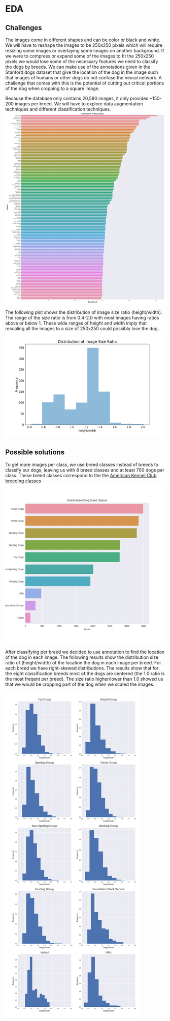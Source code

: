 EDA
============
## Challenges
The images come in different shapes and can be color or black and white. We will have to reshape the images to be 250x250 pixels which will require resizing some images or overlaying some images on another background. If we were to compress or expand some of the images to fit the 250x250 pixels we would lose some of the necessary features we need to  classify the dogs by breeds. We can make use of the annotations given in the Stanford dogs dataset that give the location of the dog in the image such that images of humans or other dogs do not confuse the neural network. A challenge that comes with this is the potential of cutting out critical portions of the dog when cropping to a square image. 


Because the database only contains 20,580 images, it only provides ~150-200 images per breed. We will have to explore data augmentation techniques and different classification techniques. 
![breed classification image](https://github.com/ayshaw/Dog-Breed-Project/blob/master/distribution_breeds.png)
 
The following plot shows the distribution of image size ratio (height/width). The range of the size ratio is from 0.4-2.0 with most images having ratios above or below 1. These wide ranges of height and width imply that rescaling all the images to a size of 250x250 could possibly lose the dog.
![breed class classification image](https://github.com/ayshaw/Dog-Breed-Project/blob/master/distribution_size.png)


## Possible solutions
To get more images per class, we use breed classes instead of breeds to classify our dogs, leaving us with 8 breed classes and at least 700 dogs per class. These breed classes correspond to the the [American Kennel Club breeding classes](https://www.akc.org/public-education/resources/general-tips-information/dog-breeds-sorted-groups/)
![breed class classification image](https://github.com/ayshaw/Dog-Breed-Project/blob/master/distribution_class.png)


After classifying per breed we decided to use annotation to find the location of the dog in each image. The following results show the distribution size ratio of (height/width) of the location the dog in each image per breed. For each breed we have right-skewed distributions. The results show that for the eight classification breeds most of the dogs are centered (the 1.0 ratio is the most freqent per breed). The size ratio higher/lower than 1.0 showed us that we would be cropping part of the dog when we scaled the images. 

![breed class classification image](https://github.com/ayshaw/Dog-Breed-Project/blob/master/annotated_fig_ratio.png)
